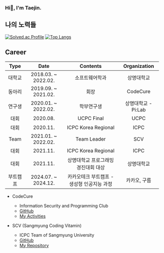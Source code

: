 ### Hi👋, I'm Taejin.

<!--
**Taejin1221/Taejin1221** is a ✨ _special_ ✨ repository because its `README.md` (this file) appears on your GitHub profile.

Here are some ideas to get you started:

- 🔭 I’m currently working on ...
- 🌱 I’m currently learning ...
- 👯 I’m looking to collaborate on ...
- 🤔 I’m looking for help with ...
- 💬 Ask me about ...
- 📫 How to reach me: ...
- 😄 Pronouns: ...
- ⚡ Fun fact: ...
-->


<!-- ## Waka time stats
[![willianrod's wakatime stats](https://github-readme-stats.vercel.app/api/wakatime?username=wrathlion&theme=dracula&layout=compact)](https://github.com/anuraghazra/github-readme-stats) -->

## 나의 노력들
[![Solved.ac Profile](http://mazassumnida.wtf/api/v2/generate_badge?boj=jin99)](https://solved.ac/jin99/)
[![Top Langs](https://github-readme-stats.vercel.app/api/top-langs/?username=taejin1221&theme=dracula&layout=compact)](https://github.com/anuraghazra/github-readme-stats)

## Career
| Type            | Date                | Contents                        | Organization                  |
|:---------------:|:-------------------:|:-------------------------------:|:-----------------------------:|
| 대학교 | 2018.03. ~ 2022.02. | 소프트웨어학과         | 상명대학교          |
| 동아리 | 2019.09. ~ 2021.02. | 회장                       | CodeCure                      |
| 연구생 | 2020.01. ~ 2022.02. | 학부연구생 | 상명대학교 - Pi:Lab |
| 대회 | 2020.08.            | UCPC Final                      | UCPC                          |
| 대회 | 2020.11.            | ICPC Korea Regional             | ICPC                          |
| Team | 2021.01. ~ 2022.02.         | Team Leader                     | SCV           |
| 대회 | 2021.11.            | ICPC Korea Regional             | ICPC                          |
| 대회 | 2021.11.            | 상명대학교 프로그래밍 경진대회 대상             | 상명대학교                          |
| 부트캠프 | 2024.07. ~ 2024.12.            | 카카오테크 부트캠프 - 생성형 인공지능 과정             | 카카오, 구름                          |

* CodeCure
  * Information Security and Programming Club
  * [GitHub](https://github.com/CodeCure-SMU)
  * [My Activities](https://github.com/taejin1221/CodeCure)
  
* SCV (Sangmyung Coding Vitamin)
  * ICPC Team of Sangmyung University
  * [GitHub](https://github.com/Sangmyung-ICPC-Team)
  * [My Repository](https://github.com/Sangmyung-ICPC-Team/Taejin)
